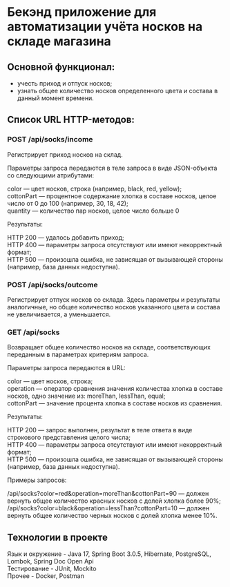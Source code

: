 # Бекэнд приложение для автоматизации учёта носков на складе магазина

## Основной функционал:

- учесть приход и отпуск носков;
- узнать общее количество носков определенного цвета и состава в данный момент времени.

## Список URL HTTP-методов:

### POST /api/socks/income

Регистрирует приход носков на склад.

Параметры запроса передаются в теле запроса в виде JSON-объекта со следующими атрибутами:

color — цвет носков, строка (например, black, red, yellow);  
cottonPart — процентное содержание хлопка в составе носков, целое число от 0 до 100 (например, 30, 18, 42);  
quantity — количество пар носков, целое число больше 0

Результаты:

HTTP 200 — удалось добавить приход;  
HTTP 400 — параметры запроса отсутствуют или имеют некорректный формат;  
HTTP 500 — произошла ошибка, не зависящая от вызывающей стороны (например, база данных недоступна).

### POST /api/socks/outcome

Регистрирует отпуск носков со склада. Здесь параметры и результаты аналогичные, но общее количество носков указанного цвета и состава не увеличивается, а уменьшается.

### GET /api/socks

Возвращает общее количество носков на складе, соответствующих переданным в параметрах критериям запроса.

Параметры запроса передаются в URL:

color — цвет носков, строка;  
operation — оператор сравнения значения количества хлопка в составе носков, одно значение из: moreThan, lessThan, equal;  
cottonPart — значение процента хлопка в составе носков из сравнения.

Результаты:

HTTP 200 — запрос выполнен, результат в теле ответа в виде строкового представления целого числа;  
HTTP 400 — параметры запроса отсутствуют или имеют некорректный формат;  
HTTP 500 — произошла ошибка, не зависящая от вызывающей стороны (например, база данных недоступна).

Примеры запросов:

/api/socks?color=red&operation=moreThan&cottonPart=90 — должен вернуть общее количество красных носков с долей хлопка более 90%;  
/api/socks?color=black&operation=lessThan?cottonPart=10 — должен вернуть общее количество черных носков с долей хлопка менее 10%.

## Технологии в проекте
Язык и окружение - Java 17, Spring Boot 3.0.5, Hibernate, PostgreSQL, Lombok, Spring Doc Open Api   
Тестирование - JUnit, Mockito   
Прочее - Docker, Postman
